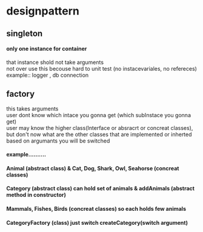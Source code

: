 # designpattern
## singleton
#### only one instance for container
that instance shold not take arguments  
not over use this becouse hard to unit test (no instacevariales, no refereces)  
example:: logger , db connection  

## factory
this takes arguments  
user dont know which intace you gonna get (which subInstace you gonna get)  
user may know the higher class(Interface or absracrt or concreat classes), but don't now what are the other classes that are implemented or inherted  
based on argumants you will be switched

#### example.......... 
#### Animal (abstract class) & Cat, Dog, Shark, Owl, Seahorse (concreat classes)
#### Category (abstract class) can hold set of animals & addAnimals (abstract method in constructor)
#### Mammals, Fishes, Birds (concreat classes) so each holds few animals
#### CategoryFactory (class) just switch createCategory(switch argument)